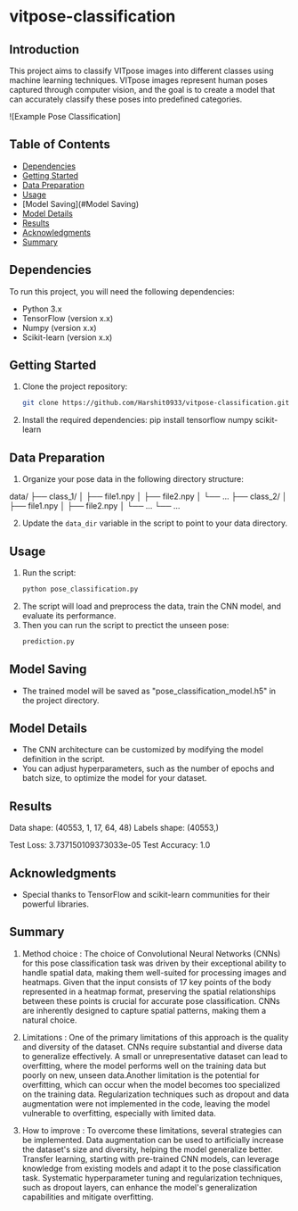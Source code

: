# vitpose-classification

## Introduction

This project aims to classify VITpose images into different classes using machine learning techniques. VITpose images represent human poses captured through computer vision, and the goal is to create a model that can accurately classify these poses into predefined categories.

![Example Pose Classification]

## Table of Contents
- [Dependencies](#Depemdencies)
- [Getting Started](#getting-started)
- [Data Preparation](#data-preparation)
- [Usage](#usage)
- [Model Saving](#Model Saving)
- [Model Details](#model-details)
- [Results](#results)
- [Acknowledgments](#acknowledgments)
- [Summary](#Summary)
  
## Dependencies

To run this project, you will need the following dependencies:

- Python 3.x
- TensorFlow (version x.x)
- Numpy (version x.x)
- Scikit-learn (version x.x)

## Getting Started

1. Clone the project repository:

   ```bash
   git clone https://github.com/Harshit0933/vitpose-classification.git

2. Install the required dependencies:
   pip install tensorflow numpy scikit-learn

## Data Preparation

1. Organize your pose data in the following directory structure:

data/
├── class_1/
│   ├── file1.npy
│   ├── file2.npy
│   └── ...
├── class_2/
│   ├── file1.npy
│   ├── file2.npy
│   └── ...
└── ...

2. Update the `data_dir` variable in the script to point to your data directory.

## Usage

1. Run the script:
   ```bash
   python pose_classification.py

2. The script will load and preprocess the data, train the CNN model, and evaluate its performance.
3. Then you can run the script to prectict the unseen pose:
    ```bash
   prediction.py

## Model Saving

- The trained model will be saved as "pose_classification_model.h5" in the project directory.

## Model Details

- The CNN architecture can be customized by modifying the model definition in the script.
- You can adjust hyperparameters, such as the number of epochs and batch size, to optimize the model for your dataset.

## Results

Data shape: (40553, 1, 17, 64, 48)
Labels shape: (40553,)

Test Loss: 3.737150109373033e-05
Test Accuracy: 1.0

## Acknowledgments

- Special thanks to TensorFlow and scikit-learn communities for their powerful libraries.

## Summary
1. Method choice :
The choice of Convolutional Neural Networks (CNNs) for this pose classification task was driven by their exceptional ability to handle spatial data, making them  well-suited for processing images and heatmaps. Given that the input consists of 17 key points of the body represented in a heatmap format, preserving the spatial relationships between these points is crucial for accurate pose classification. CNNs are inherently designed to capture spatial patterns, making them a natural choice.

2. Limitations :
One of the primary limitations of this approach is the quality and diversity of the dataset. CNNs require substantial and diverse data to generalize effectively. A small or unrepresentative dataset can lead to overfitting, where the model performs well on the training data but poorly on new, unseen data.Another limitation is the potential for overfitting, which can occur when the model becomes too specialized on the training data. Regularization techniques such as dropout and data augmentation were not implemented in the code, leaving the model vulnerable to overfitting, especially with limited data.

3. How to improve :
To overcome these limitations, several strategies can be implemented. Data augmentation can be used to artificially increase the dataset's size and diversity, helping the model generalize better. Transfer learning, starting with pre-trained CNN models, can leverage knowledge from existing models and adapt it to the pose classification task. Systematic hyperparameter tuning and regularization techniques, such as dropout layers, can enhance the model's generalization capabilities and mitigate overfitting.



